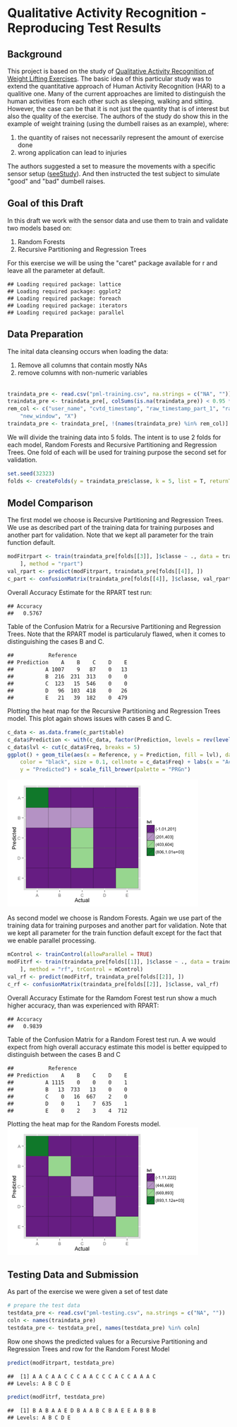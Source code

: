 Qualitative Activity Recognition - Reproducing Test Results
========================================================

Background
----------

This project is based on the study of [Qualitative Activity Recognition of Weight Lifting Exercises](http://groupware.les.inf.puc-rio.br/public/papers/2013.Velloso.QAR-WLE.pdf). The basic idea of this particular study was to extend the quantitative approach of Human Activity Recognition (HAR) to a qualitive one. Many of the current approaches are 
limited to distinguish the human activities from each other such as sleeping, walking and sitting. 
However, the case can be that it is not just the quantity that is of interest but also the quality of the exercise.
The authors of the study do show this in the example of weight training (using the dumbell raises as an example), where:

1. the quantity of raises not necessarily represent the amount of exercise done
2. wrong application can lead to injuries

The authors suggested a set to measure the movements with a specific sensor setup ([seeStudy](http://groupware.les.inf.puc-rio.br/public/papers/2013.Velloso.QAR-WLE.pdf)). And then instructed the test subject to simulate "good" and "bad" dumbell raises.

Goal of this Draft
------------------
In this draft we work with the sensor data and use them to train and validate two models based on:

1. Random Forests
2. Recursive Partitioning and Regression Trees

For this exercise we will be using the "caret" package available for r and leave all the parameter at default.



```
## Loading required package: lattice
## Loading required package: ggplot2
## Loading required package: foreach
## Loading required package: iterators
## Loading required package: parallel
```


Data Preparation
----------------

The inital data cleansing occurs when loading the data:

1. Remove all columns that contain mostly NAs
2. remove columns with non-numeric variables 


```r

traindata_pre <- read.csv("pml-training.csv", na.strings = c("NA", ""))
traindata_pre <- traindata_pre[, colSums(is.na(traindata_pre)) < 0.95 * nrow(traindata_pre)]
rem_col <- c("user_name", "cvtd_timestamp", "raw_timestamp_part_1", "raw_timestamp_part_2", 
    "new_window", "X")
traindata_pre <- traindata_pre[, !(names(traindata_pre) %in% rem_col)]
```


We will divide the training data into 5 folds. The intent is to use 2 folds for each model, Random Forests and Recursive Partitioning and Regression Trees. One fold of each will be used for training purpose the second set for validation.



```r
set.seed(32323)
folds <- createFolds(y = traindata_pre$classe, k = 5, list = T, returnTrain = F)
```


Model Comparison
----------------
The first model we choose is Recursive Partitioning and Regression Trees. We use as described part of the training data for training purposes and another part for validation. Note that we kept all parameter for the train function default.

```r
modFitrpart <- train(traindata_pre[folds[[3]], ]$classe ~ ., data = traindata_pre[folds[[3]], 
    ], method = "rpart")
val_rpart <- predict(modFitrpart, traindata_pre[folds[[4]], ])
c_part <- confusionMatrix(traindata_pre[folds[[4]], ]$classe, val_rpart)
```

Overall Accuracy Estimate for the RPART test run:

```
## Accuracy 
##   0.5767
```


Table of the Confusion Matrix for a Recursive Partitioning and Regression Trees. Note that the RPART model is particularuly flawed, when it comes to distinguishing the cases B and C. 

```
##           Reference
## Prediction    A    B    C    D    E
##          A 1007    9   87    0   13
##          B  216  231  313    0    0
##          C  123   15  546    0    0
##          D   96  103  418    0   26
##          E   21   39  182    0  479
```

Plotting the heat map for the Recursive Partitioning and Regression Trees model. This plot again shows issues with cases B and C. 

```r
c_data <- as.data.frame(c_part$table)
c_data$Prediction <- with(c_data, factor(Prediction, levels = rev(levels(Prediction))))
c_data$lvl <- cut(c_data$Freq, breaks = 5)
ggplot() + geom_tile(aes(x = Reference, y = Prediction, fill = lvl), data = c_data, 
    color = "black", size = 0.1, cellnote = c_data$Freq) + labs(x = "Actual", 
    y = "Predicted") + scale_fill_brewer(palette = "PRGn")
```

![plot of chunk unnamed-chunk-7](figure/unnamed-chunk-7.png) 

As second model we choose is Random Forests. Again we use part of the training data for training purposes and another part for validation. Note that we kept all parameter for the train function default except for the fact that we enable parallel processing.

```r
mControl <- trainControl(allowParallel = TRUE)
modFitrf <- train(traindata_pre[folds[[1]], ]$classe ~ ., data = traindata_pre[folds[[1]], 
    ], method = "rf", trControl = mControl)
val_rf <- predict(modFitrf, traindata_pre[folds[[2]], ])
c_rf <- confusionMatrix(traindata_pre[folds[[2]], ]$classe, val_rf)
```

Overall Accuracy Estimate for the Ramdom Forest test run show a much higher accuracy, than was experienced with RPART:

```
## Accuracy 
##   0.9839
```


Table of the Confusion Matrix for a Random Forest test run. A we would expect from high overall accuracy estimate this model is better equipped to distinguish between the cases B and C

```
##           Reference
## Prediction    A    B    C    D    E
##          A 1115    0    0    0    1
##          B   13  733   13    0    0
##          C    0   16  667    2    0
##          D    0    1    7  635    1
##          E    0    2    3    4  712
```

Plotting the heat map for the Random Forests model.
![plot of chunk unnamed-chunk-11](figure/unnamed-chunk-11.png) 


Testing Data and Submission
---------------------------
As part of the exercise we were given a set of test date

```r
# prepare the test data
testdata_pre <- read.csv("pml-testing.csv", na.strings = c("NA", ""))
coln <- names(traindata_pre)
testdata_pre <- testdata_pre[, names(testdata_pre) %in% coln]
```

Row one shows the predicted values for a Recursive Partitioning and Regression Trees and row for the Random Forest Model

```r
predict(modFitrpart, testdata_pre)
```

```
##  [1] A A C A A C C C A A C C C A C C A A A C
## Levels: A B C D E
```

```r
predict(modFitrf, testdata_pre)
```

```
##  [1] B A B A A E D B A A B C B A E E A B B B
## Levels: A B C D E
```








